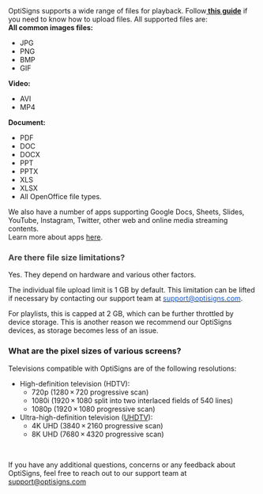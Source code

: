 <div class="font_8">OptiSigns supports a wide range of files for playback. Follow<strong><a href="https://support.optisigns.com/hc/en-us/articles/360016247974" target="_blank" rel="noopener noreferrer"> this guide</a></strong> if you need to know how to upload files. All supported files are:</div>
<div class="font_8"></div>
<div class="font_8"><span class="wysiwyg-underline"><strong>All common images files: </strong></span></div>
<ul>
<li class="font_8">JPG</li>
<li class="font_8">PNG</li>
<li class="font_8">BMP</li>
<li class="font_8">GIF</li>
</ul>
<p><span class="wysiwyg-underline"><strong>Video:</strong></span></p>
<ul>
<li class="font_8">AVI</li>
<li class="font_8">MP4</li>
</ul>
<div class="font_8"><span class="wysiwyg-underline"><strong>Document:</strong> </span></div>
<ul>
<li class="font_8">PDF</li>
<li class="font_8">DOC</li>
<li class="font_8">DOCX</li>
<li class="font_8">PPT</li>
<li class="font_8">PPTX</li>
<li class="font_8">XLS</li>
<li class="font_8">XLSX</li>
<li class="font_8">All OpenOffice file types.</li>
</ul>
<div class="font_8">We also have a number of apps supporting Google Docs, Sheets, Slides, YouTube, Instagram, Twitter, other web and online media streaming contents.</div>
<div class="font_8">Learn more about apps <a href="https://www.optisigns.com/apps" target="_blank" rel="noopener noreferrer">here</a>.</div>
<div class="font_8">
<h3 id="docs-internal-guid-4889f133-7fff-5e4d-70d2-b086c1db114e"><span style="color: #434343;">Are there file size limitations?</span></h3>
<p>Yes. They depend on hardware and various other factors.</p>
<p>The individual file upload limit is 1 GB by default. This limitation can be lifted if necessary by contacting our support team at <a href="mailto:support@optisigns.com"><span class="wysiwyg-underline" style="color: #1155cc;">support@optisigns.com</span></a>.</p>
<p>For playlists, this is capped at 2 GB, which can be further throttled by device storage. This is another reason we recommend our OptiSigns devices, as storage becomes less of an issue.</p>
<h3 id="h_01JP3DNKESHY948PFMHYAS2KG8">What are the pixel sizes of various screens?</h3>
<p>Televisions compatible with OptiSigns are of the following resolutions:</p>
<ul>
<li>High-definition television (HDTV):
<ul>
<li>720p (<span class="nowrap"><span data-sort-value="921600 !">1280 × 720</span></span> progressive scan)</li>
<li>1080i (<span class="nowrap"><span data-sort-value="2073600 !">1920 × 1080</span></span> split into two interlaced fields of 540 lines)</li>
<li>1080p (<span class="nowrap"><span data-sort-value="2073600 !">1920 × 1080</span></span> progressive scan)</li>
</ul>
</li>
<li>Ultra-high-definition television (<a title="Ultra-high-definition television" href="https://en.wikipedia.org/wiki/Ultra-high-definition_television">UHDTV</a>):
<ul>
<li>4K UHD (<span class="nowrap"><span data-sort-value="8294400 !">3840 × 2160</span></span> progressive scan)</li>
<li>8K UHD (<span class="nowrap"><span data-sort-value="33177600 !">7680 × 4320</span></span> progressive scan)</li>
</ul>
</li>
</ul>
</div>
<div class="font_8"> </div>
<div class="font_8">
<p class="rich-content-viewer_text__XzvDs rich-content-viewer_elementSpacing__208Ie _3_7DB blog-post-text-font blog-post-text-color rich-content-viewer_left__2p1aK _158eo _3_7DB">If you have any additional questions, concerns or any feedback about OptiSigns, feel free to reach out to our support team at <a href="mailto:support@optisigns.com" target="_self" rel="undefined">support@optisigns.com</a></p>
</div>